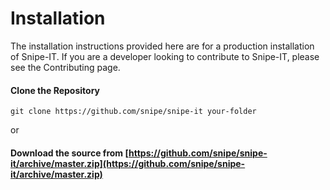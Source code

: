 # Installation

The installation instructions provided here are for a production installation of Snipe-IT. If you are a developer looking to contribute to Snipe-IT, please see the Contributing page.

#### Clone the Repository

	git clone https://github.com/snipe/snipe-it your-folder

or

#### Download the source from [https://github.com/snipe/snipe-it/archive/master.zip](https://github.com/snipe/snipe-it/archive/master.zip)
